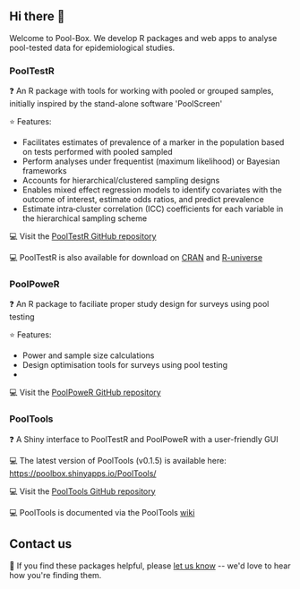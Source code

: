 ## Hi there 👋

Welcome to Pool-Box. We develop R packages and web apps to analyse pool-tested data for epidemiological studies.

### PoolTestR

❓ An R package with tools for working with pooled or grouped samples, initially inspired by the stand-alone software 'PoolScreen'

⭐ Features:
  - Facilitates estimates of prevalence of a marker in the population based on tests performed with pooled sampled
  - Perform analyses under frequentist (maximum likelihood) or Bayesian frameworks
  - Accounts for hierarchical/clustered sampling designs
  - Enables mixed effect regression models to identify covariates with the outcome of interest, estimate odds ratios, and predict prevalence
  - Estimate intra‐cluster correlation (ICC) coefficients for each variable in the hierarchical sampling scheme

💻 Visit the [PoolTestR  GitHub repository](https://github.com/AngusMcLure/PoolTestR)

💻 PoolTestR is also available for download on [CRAN](https://cran.r-project.org/web/packages/PoolTestR/index.html) and [R-universe](https://angusmclure.r-universe.dev/PoolTestR)

### PoolPoweR

❓ An R package to faciliate proper study design for surveys using pool testing

⭐ Features:
  - Power and sample size calculations
  - Design optimisation tools for surveys using pool testing
  - 
💻 Visit the [PoolPoweR  GitHub repository](https://github.com/AngusMcLure/PoolPoweR)

### PoolTools

❓ A Shiny interface to PoolTestR and PoolPoweR with a user-friendly GUI

💻 The latest version of PoolTools (v0.1.5) is available here: https://poolbox.shinyapps.io/PoolTools/

💻 Visit the [PoolTools GitHub repository](https://github.com/AngusMcLure/PoolTools)

💻 PoolTools is documented via the PoolTools [wiki](https://github.com/AngusMcLure/PoolTools/wiki.)

## Contact us
📧 If you find these packages helpful, please [let us know](mailto:angus.mclure@anu.edu.au) -- we'd love to hear how you're finding them.

<!--

**Here are some ideas to get you started:**

🙋‍♀️ A short introduction - what is your organization all about?
🌈 Contribution guidelines - how can the community get involved?
👩‍💻 Useful resources - where can the community find your docs? Is there anything else the community should know?
🍿 Fun facts - what does your team eat for breakfast?
🧙 Remember, you can do mighty things with the power of [Markdown](https://docs.github.com/github/writing-on-github/getting-started-with-writing-and-formatting-on-github/basic-writing-and-formatting-syntax)
-->
